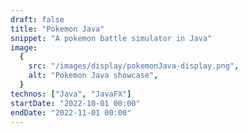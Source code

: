 ```yaml
---
draft: false
title: "Pokemon Java"
snippet: "A pokemon battle simulator in Java"
image:
  {
    src: "/images/display/pokemonJava-display.png",
    alt: "Pokemon Java showcase",
  }
technos: ["Java", "JavaFX"]
startDate: "2022-10-01 00:00"
endDate: "2022-11-01 00:00"
---
```

